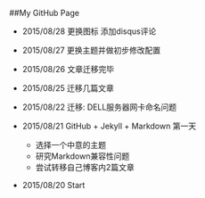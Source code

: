##My GitHub Page

- 2015/08/28 更换图标 添加disqus评论

- 2015/08/27 更换主题并做初步修改配置

- 2015/08/26 文章迁移完毕

- 2015/08/25 迁移几篇文章

- 2015/08/22 迁移: DELL服务器网卡命名问题

- 2015/08/21 GitHub + Jekyll + Markdown 第一天
  - 选择一个中意的主题
  - 研究Markdown兼容性问题
  - 尝试转移自己博客内2篇文章

- 2015/08/20 Start

